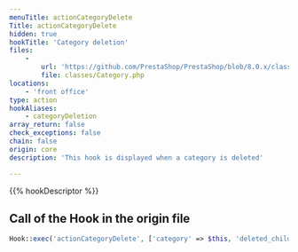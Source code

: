 ```yaml
---
menuTitle: actionCategoryDelete
Title: actionCategoryDelete
hidden: true
hookTitle: 'Category deletion'
files:
    -
        url: 'https://github.com/PrestaShop/PrestaShop/blob/8.0.x/classes/Category.php'
        file: classes/Category.php
locations:
    - 'front office'
type: action
hookAliases:
    - categoryDeletion
array_return: false
check_exceptions: false
chain: false
origin: core
description: 'This hook is displayed when a category is deleted'

---
```


{{% hookDescriptor %}}

## Call of the Hook in the origin file

```php
Hook::exec('actionCategoryDelete', ['category' => $this, 'deleted_children' => $deletedChildren])
```
